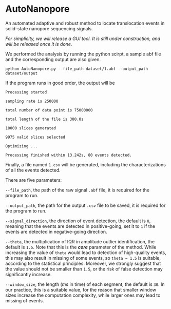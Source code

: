 # AutoNanopore
An automated adaptive and robust method to locate translocation events in solid-state nanopore sequencing signals.

*For simplicity, we will release a GUI tool. It is still under construction, and will be released once it is done.*

We performed the analysis by running the python scirpt, a sample abf file and the corresponding output are also given.

`python AutoNanopore.py --file_path dataset/1.abf --output_path dataset/output`

If the program runs in good order, the output will be

```
Processing started

sampling rate is 250000

total number of data point is 75000000

total length of the file is 300.0s

10000 slices generated

9975 valid slices selected

Optimizing ...

Processing finished within 13.242s, 80 events detected.
```

Finally, a file named `1.csv` will be generated, including the characterizations of all the events detected.

There are five parameters:

`--file_path`, the path of the raw signal `.abf` file, it is required for the program to run.

`--output_path`, the path for the output `.csv` file to be saved,  it is required for the program to run.

`--signal_direction`, the direction of event detection, the default is `0`, meaning that the events are detected in positive-going, set it to `1` if the events are detected in negative-going direction.

`--theta`, the multiplication of IQR in amplitude outlier identification, the default is `1.5`. Note that this is the ***core*** parameter of the method. While increasing the value of `theta` would lead to detection of high-quality events, this may also result in missing of some events, so `theta = 1.5` is suitable, according to the statistical principles. Moreover, we strongly suggest that the value should not be smaller than `1.5`, or the risk of false detection may significantly increase.

`--window_size`, the length (*ms* in time) of each segment, the default is `30`. In our practice, this is a suitable value, for the reason that smaller window sizes increase the computation complexity, while larger ones may lead to missing of events.

